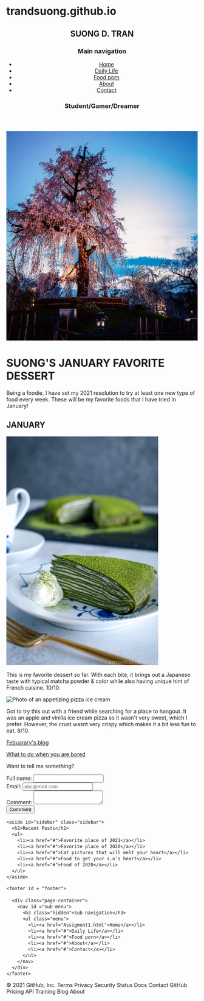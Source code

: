 # trandsuong.github.io
<!doctype html>

<html lang = "en">

  <head>
    <meta charset="utf-8">
    <title>Suong D. Tran</title>
    <meta name="description" content="My Blog">
    <link rel="stylesheet" type="text/css" href="Assigment1.css">
  </head>

  <body>
    <header id="header">
      <div class="page-container">
        <h2 id="site-name">SUONG D. TRAN</h2>
        <nav id="main-menu" class="right">
          <h3 class="hidden">Main navigation</h3>
          <ul class="menu">
            <li><a href="Assigment1.html">Home</a></li>
            <li><a href="#">Daily Life</a></li>
            <li><a href="#">Food porn</a></li>
            <li><a href="#">About</a></li>
            <li><a href="#">Contact</a></li>
          </ul>
        </nav>
        <h3 id = "title">Student/Gamer/Dreamer</h3>
    </div>
    </header>

  <div class="page-container">
    <main id="main">
      <img src = "cherry_blossom.jpg" alt = "Photo of a beautiful cherry blossom tree"
      height = "550" title = "a beautiful cherry blossom tree"/>
      <h1>SUONG'S JANUARY FAVORITE DESSERT</h1>
      <div id = "intro">
        <p>Being a foodie, I have set my 2021 resolution to try at least one new type of food every week.
           These will be my favorite foods that I have tried in January!</p>
      </div>
      <section id = "main-contain">
        <h2>JANUARY</h2>
        <div id = "matcha-crepe">
          <img src = "matcha_crepe1.jpg" alt = "Photo of a delicious matcha crepe cake"
          height = "600" title = "a delicious matcha crepe cake"/>
          <p>This is my favorite dessert so far. With each bite, it brings out a Japanese taste with typical matcha powder & color while also having
            unique hint of French cuisine. 10/10.</p>
          </div>
          <div id = "pizza-icecream">
            <img src = "image/ice_cream_cookies.jpg" alt = "Photo of an appetizing pizza ice cream"
            height = "600" title = "very yummy but a bit too fattening"/>
            <p>Got to try this out with a friend while searching for a place to hangout. It was an apple and vinilla ice cream pizza so it wasn't very sweet, which I prefer.
              However, the crust wasnt very crispy which makes it a bit less fun to eat. 8/10.</p>
          </div>
        </section>
        <div id="next-previous" class="page-container">
          <div class="break"></div>
          <p class="left"><a href="#">Febuarary's blog </a></p>
          <p class="right"><a href="#">What to do when you are bored</a></p>
          <div class="break" style="clear: both;"></div>
        </div>
        <form method="POST">
          <div>
            <p id="thought">Want to tell me something?</p>
          </div>
          <div>
            <label for="full-name">Full name:</label>
            <input type="text" id="full-name" name="full-name">
          </div>
          <div>
            <label for="email">Email:</label>
            <input type="text" id="email" name="email" placeholder="abc@mail.com">
          </div>
          <div>
            <label for="comment">Comment:</label>
            <textarea id="comment" name="comment" class="comment"></textarea>
          </div>
          <div>
            <button type="submit" id="submit" name="submit" class="button">Comment</button>
          </div>
        </form>
    </main>

    <aside id="sidebar" class="sidebar">
      <h2>Recent Posts</h2>
      <ul>
        <li><a href="#">Favorite place of 2021</a></li>
        <li><a href="#">Favorite place of 2020</a></li>
        <li><a href="#">Cat pictures that will melt your heart</a></li>
        <li><a href="#">Food to get your s.o's heart</a></li>
        <li><a href="#">Food of 2020</a></li>
      </ul>
    </aside>
  </div>

    <footer id = "footer">

      <div class="page-container">
        <nav id ="sub-menu">
          <h3 class="hidden">Sub navigation</h3>
          <ul class="menu">
            <li><a href="Assigment1.html">Home</a></li>
            <li><a href="#">Daily Life</a></li>
            <li><a href="#">Food porn</a></li>
            <li><a href="#">About</a></li>
            <li><a href="#">Contact</a></li>
          </ul>
        </nav>
      </div>
    </footer>
  </body>

</html>
© 2021 GitHub, Inc.
Terms
Privacy
Security
Status
Docs
Contact GitHub
Pricing
API
Training
Blog
About

